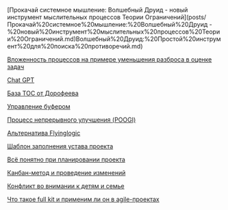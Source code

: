 [Прокачай системное мышление: Волшебный Друид - новый инструмент мыслительных процессов Теории Ограничений](posts/Прокачай%20системное%20мышление:%20Волшебный%20Друид -%20новый%20инструмент%20мыслительных%20процессов%20Теории%20Ограничений.md)Волшебный%20Друид:%20Простой%20инструмент%20для%20поиска%20противоречий.md)

[Вложенность процессов на примере уменьшения разброса в оценке задач](posts/Вложенность%20процессов%20на%20примере%20уменьшения%20разброса%20в%20оценке%20задач.md)

[Chat GPT](posts/Chat%20GPT.md)

[База TOC от Дорофеева](База%20TOC%20от%20Дорофеева.md)

[Управление буфером](posts/%D0%A3%D0%BF%D1%80%D0%B0%D0%B2%D0%BB%D0%B5%D0%BD%D0%B8%D0%B5%20%D0%B1%D1%83%D1%84%D0%B5%D1%80%D0%BE%D0%BC%20(buffer%20management%20%E2%80%93%20BM).md)

[Процесс непрерывного улучшения (POOGI)](posts/%D0%9F%D1%80%D0%BE%D1%86%D0%B5%D1%81%D1%81%20%D0%BD%D0%B5%D0%BF%D1%80%D0%B5%D1%80%D1%8B%D0%B2%D0%BD%D0%BE%D0%B3%D0%BE%20%D1%83%D0%BB%D1%83%D1%87%D1%88%D0%B5%D0%BD%D0%B8%D1%8F%20(POOGI).md)

[Альтернатива Flyinglogic](posts/%D0%90%D0%BB%D1%8C%D1%82%D0%B5%D1%80%D0%BD%D0%B0%D1%82%D0%B8%D0%B2%D0%B0%20Flyinglogic.md)

[Шаблон заполнения устава проекта](posts/Шаблон%20заполнения%20устава%20проекта.md)

[Всё понятно при планировании проекта](posts/Всё%20понятно%20при%20планировании%20проекта.md)

[Канбан-метод и проведение изменений](posts/Канбан-метод%20и%20проведение%20изменений.md)

[Конфликт во внимании к детям и семье](posts/Конфликт%20во%20внимании%20к%20детям%20и%20семье.md)

[Что такое full kit и применим ли он в agile-проектах](posts/Что%20такое%20full%20kit%20и%20применим%20ли%20он%20в%20agile-проектах.md)

